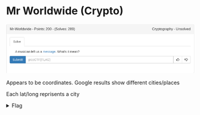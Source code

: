 # Mr Worldwide (Crypto)

![title](images/title.png)

Appears to be coordinates. Google results show different cities/places

Each lat/long reprisents a city

<details>
	<summary>Flag</summary>

picoCTF{KODIAK_ALASKA}
</details>